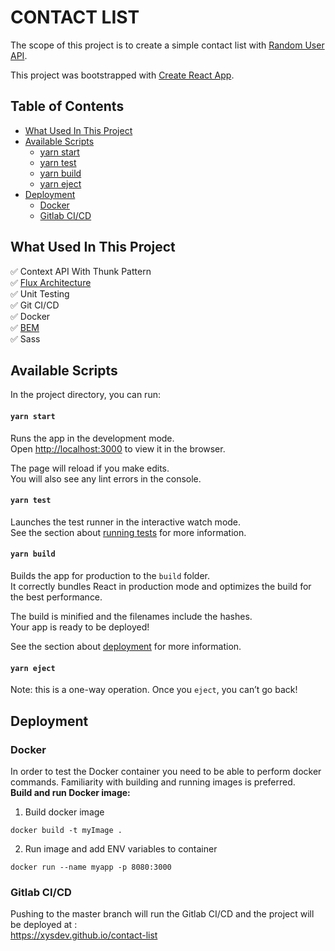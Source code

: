 # CONTACT LIST

The scope of this project is to create a simple contact list with [Random User API](https://randomuser.me/).<br/>

This project was bootstrapped with [Create React App](https://github.com/facebook/create-react-app).

## **Table of Contents**

- [What Used In This Project](#what-used-in-this-project)
- [Available Scripts](#available-scripts)
  - [yarn start](#yarn-start)
  - [yarn test](#yarn-test)
  - [yarn build](#yarn-build)
  - [yarn eject](#yarn-eject)
- [Deployment](#deployment)
  - [Docker](#docker)
  - [Gitlab CI/CD](#gitlab-CI-CD)
<a name="what-used-in-this-project"></a>

## **What Used In This Project**

✅ Context API With Thunk Pattern<br />
✅ [Flux Architecture](https://facebook.github.io/flux/docs/in-depth-overview/)<br />
✅ Unit Testing<br />
✅ Git CI/CD<br />
✅ Docker<br />
✅ [BEM](http://getbem.com/)<br />
✅ Sass<br />



<a name="available-scripts"></a>

## **Available Scripts**

In the project directory, you can run:

<a name="yarn-start"></a>

#### `yarn start`

Runs the app in the development mode.\
Open [http://localhost:3000](http://localhost:3000) to view it in the browser.

The page will reload if you make edits.\
You will also see any lint errors in the console.

<a name="yarn-test"></a>

#### `yarn test`

Launches the test runner in the interactive watch mode.\
See the section about [running tests](https://facebook.github.io/create-react-app/docs/running-tests) for more information.

<a name="yarn-build"></a>

#### `yarn build`

Builds the app for production to the `build` folder.\
It correctly bundles React in production mode and optimizes the build for the best performance.

The build is minified and the filenames include the hashes.\
Your app is ready to be deployed!

See the section about [deployment](#deployment) for more information.

<a name="yarn-eject"></a>

#### `yarn eject`

Note: this is a one-way operation. Once you `eject`, you can’t go back!

<a name="deployment"></a>

## **Deployment**
<a name="docker"></a>

### **Docker**
In order to test the Docker container you need to be able to perform docker commands. Familiarity with building and running images is preferred.<br/>
**Build and run Docker image:**
1. Build docker image
```
docker build -t myImage .
```
2. Run image and add ENV variables to container
```
docker run --name myapp -p 8080:3000 
```
<a name="gitlab-CI-CD"></a>

### **Gitlab CI/CD**
Pushing to the master branch will run the Gitlab CI/CD and the project will be deployed at : <br/>
https://xysdev.github.io/contact-list